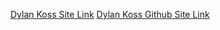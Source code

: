 

<a href="https://dylankoss23.github.io/gitclone"> Dylan Koss Site Link</a>
<a href="https://github.com/DylanKoss23/gitclone"> Dylan Koss Github Site Link</a>